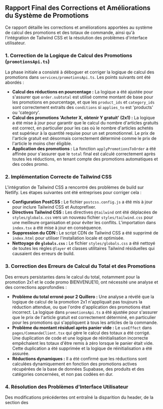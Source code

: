 ## Rapport Final des Corrections et Améliorations du Système de Promotions

Ce rapport détaille les corrections et améliorations apportées au système de calcul des promotions et des totaux de commande, ainsi qu'à l'intégration de Tailwind CSS et la résolution des problèmes d'interface utilisateur.

### 1. Correction de la Logique de Calcul des Promotions (`promotionsApi.ts`)

La phase initiale a consisté à déboguer et corriger la logique de calcul des promotions dans `services/promotionsApi.ts`. Les points suivants ont été abordés :

*   **Calcul des réductions en pourcentage :** La logique a été ajustée pour s'assurer que `order.subtotal` est utilisé comme montant de base pour les promotions en pourcentage, et que les `product_ids` et `category_ids` sont correctement extraits des `conditions` si `applies_to` est 'products' ou 'category'.
*   **Calcul des promotions 'Acheter X, obtenir Y gratuit' (2x1) :** La logique a été mise à jour pour garantir que le calcul du nombre d'articles gratuits est correct, en particulier pour les cas où le nombre d'articles achetés est supérieur à la quantité requise pour un set promotionnel. Le prix de l'article gratuit est désormais correctement déterminé comme le prix de l'article le moins cher éligible.
*   **Application des promotions :** La fonction `applyPromotionsToOrder` a été affinée pour s'assurer que le `total` final est calculé correctement après toutes les réductions, en tenant compte des promotions automatiques et des codes promo.

### 2. Implémentation Correcte de Tailwind CSS

L'intégration de Tailwind CSS a rencontré des problèmes de build sur Netlify. Les étapes suivantes ont été entreprises pour corriger cela :

*   **Configuration PostCSS :** Le fichier `postcss.config.js` a été mis à jour pour inclure Tailwind CSS et Autoprefixer.
*   **Directives Tailwind CSS :** Les directives `@tailwind` ont été déplacées de `styles/globals.css` vers un nouveau fichier `styles/tailwind.css` pour une meilleure organisation et pour éviter les conflits. L'importation dans `index.tsx` a été mise à jour en conséquence.
*   **Suppression du CDN :** Le script CDN de Tailwind CSS a été supprimé de `index.html` pour utiliser l'installation locale et optimisée.
*   **Nettoyage de `globals.css` :** Le fichier `styles/globals.css` a été nettoyé de toutes les règles `@layer` et classes utilitaires Tailwind résiduelles qui causaient des erreurs de build.

### 3. Correction des Erreurs de Calcul du Total et des Promotions

Des erreurs persistantes dans le calcul du total, notamment pour la promotion 2x1 et le code promo BIENVENUE10, ont nécessité une analyse et des corrections approfondies :

*   **Problème du total erroné pour 2 Quillero :** Une analyse a révélé que la logique de calcul de la promotion 2x1 n'appliquait pas toujours la réduction attendue, ou que l'ordre d'application des promotions était incorrect. La logique dans `promotionsApi.ts` a été ajustée pour s'assurer que le prix de l'article gratuit est correctement déterminé, en particulier pour les promotions qui s'appliquent à tous les articles de la commande.
*   **Problème du montant résiduel après panier vide :** Le `useEffect` dans `pages/CommandeClient.tsx` qui gère le calcul des totaux a été corrigé. Une duplication de code et une logique de réinitialisation incorrecte empêchaient les totaux d'être remis à zéro lorsque le panier était vide. Cette duplication a été supprimée et la logique de réinitialisation a été assurée.
*   **Réductions dynamiques :** Il a été confirmé que les réductions sont calculées dynamiquement en fonction des promotions actives récupérées de la base de données Supabase, des produits et des catégories concernées, et non pas codées en dur.

### 4. Résolution des Problèmes d'Interface Utilisateur

Des modifications précédentes ont entraîné la disparition du header, de la section des 
